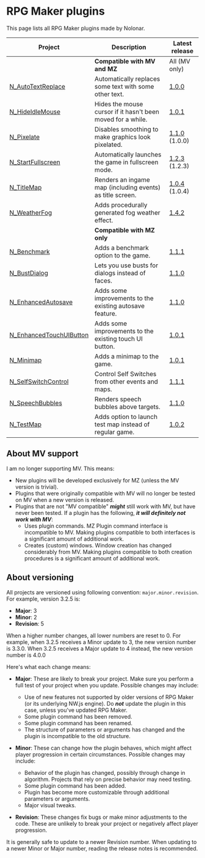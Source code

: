 # RPG Maker plugins
This page lists all RPG Maker plugins made by Nolonar.

| Project                                            | Description                                                 | Latest release                             |
| -------------------------------------------------- | ----------------------------------------------------------- | ------------------------------------------ |
|                                                    | **Compatible with MV and MZ**                               | All (MV only)                              |
| [N_AutoTextReplace][N_AutoTextReplace]             | Automatically replaces some text with some other text.      | [1.0.0][N_AutoTextReplace_release]         |
| [N_HideIdleMouse][N_HideIdleMouse]                 | Hides the mouse cursor if it hasn't been moved for a while. | [1.0.1][N_HideIdleMouse_release]           |
| [N_Pixelate][N_Pixelate]                           | Disables smoothing to make graphics look pixelated.         | [1.1.0][N_Pixelate_release] (1.0.0)        |
| [N_StartFullscreen][N_StartFullscreen]             | Automatically launches the game in fullscreen mode.         | [1.2.3][N_StartFullscreen_release] (1.2.3) |
| [N_TitleMap][N_TitleMap]                           | Renders an ingame map (including events) as title screen.   | [1.0.4][N_TitleMap_release] (1.0.4)        |
| [N_WeatherFog][N_WeatherFog]                       | Adds procedurally generated fog weather effect.             | [1.4.2][N_WeatherFog_release]              |
|                                                    | **Compatible with MZ only**                                 |                                            |
| [N_Benchmark][N_Benchmark]                         | Adds a benchmark option to the game.                        | [1.1.1][N_Benchmark_release]               |
| [N_BustDialog][N_BustDialog]                       | Lets you use busts for dialogs instead of faces.            | [1.1.0][N_BustDialog_release]              |
| [N_EnhancedAutosave][N_EnhancedAutosave]           | Adds some improvements to the existing autosave feature.    | [1.1.0][N_EnhancedAutosave_release]        |
| [N_EnhancedTouchUIButton][N_EnhancedTouchUIButton] | Adds some improvements to the existing touch UI button.     | [1.0.1][N_EnhancedTouchUIButton_release]   |
| [N_Minimap][N_Minimap]                             | Adds a minimap to the game.                                 | [1.0.1][N_Minimap_release]                 |
| [N_SelfSwitchControl][N_SelfSwitchControl]         | Control Self Switches from other events and maps.           | [1.1.1][N_SelfSwitchControl_release]       |
| [N_SpeechBubbles][N_SpeechBubbles]                 | Renders speech bubbles above targets.                       | [1.1.0][N_SpeechBubbles_release]           |
| [N_TestMap][N_TestMap]                             | Adds option to launch test map instead of regular game.     | [1.0.2][N_TestMap_release]                 |


## About MV support
I am no longer supporting MV. This means:
- New plugins will be developed exclusively for MZ (unless the MV version is trivial).
- Plugins that were originally compatible with MV will no longer be tested on MV when a new version is released.
- Plugins that are not "MV compatible" ***might*** still work with MV, but have never been tested. If a plugin has the following, ***it will definitely not work with MV***:
  - Uses plugin commands. MZ Plugin command interface is incompatible to MV. Making plugins compatible to both interfaces is a significant amount of additional work.
  - Creates (custom) windows. Window creation has changed considerably from MV. Making plugins compatible to both creation procedures is a significant amount of additional work.

## About versioning
All projects are versioned using following convention: `major.minor.revision`. For example, version 3.2.5 is:
- **Major**: 3
- **Minor**: 2
- **Revision**: 5

When a higher number changes, all lower numbers are reset to 0. For example, when 3.2.5 receives a Minor update to 3, the new version number is 3.3.0. When 3.2.5 receives a Major update to 4 instead, the new version number is 4.0.0

Here's what each change means:
- **Major**: These are likely to break your project. Make sure you perform a full test of your project when you update. Possible changes may include:
  - Use of new features not supported by older versions of RPG Maker (or its underlying NW.js engine). Do ***not*** update the plugin in this case, unless you've updated RPG Maker.
  - Some plugin command has been removed.
  - Some plugin command has been renamed.
  - The structure of parameters or arguments has changed and the plugin is incompatible to the old structure.

- **Minor**: These can change how the plugin behaves, which might affect player progression in certain circumstances. Possible changes may include:
  - Behavior of the plugin has changed, possibly through change in algorithm. Projects that rely on precise behavior may need testing.
  - Some plugin command has been added.
  - Plugin has become more customizable through additional parameters or arguments.
  - Major visual tweaks.

- **Revision**: These changes fix bugs or make minor adjustments to the code. These are unlikely to break your project or negatively affect player progression.

It is generally safe to update to a newer Revision number. When updating to a newer Minor or Major number, reading the release notes is recommended.

  [N_AutoTextReplace]: https://github.com/Nolonar/RM_Plugins-AutoTextReplace
  [N_AutoTextReplace_release]: https://github.com/Nolonar/RM_Plugins-AutoTextReplace/releases/latest/download/N_AutoTextReplace.js

  [N_HideIdleMouse]: https://github.com/Nolonar/RM_Plugins-HideIdleMouse
  [N_HideIdleMouse_release]: https://github.com/Nolonar/RM_Plugins-HideIdleMouse/releases/latest/download/N_HideIdleMouse.js

  [N_Pixelate]: https://github.com/Nolonar/RM_Plugins-Pixelate
  [N_Pixelate_release]: https://github.com/Nolonar/RM_Plugins-Pixelate/releases/latest/download/N_Pixelate.js

  [N_StartFullscreen]: https://github.com/Nolonar/RM_Plugins-StartFullscreen
  [N_StartFullscreen_release]: https://github.com/Nolonar/RM_Plugins-StartFullscreen/releases/latest/download/N_StartFullscreen.js

  [N_TitleMap]: https://github.com/Nolonar/RM_Plugins-TitleMap
  [N_TitleMap_release]: https://github.com/Nolonar/RM_Plugins-TitleMap/releases/latest/download/N_TitleMap.js

  [N_Benchmark]: https://github.com/Nolonar/RM_Plugins-Benchmark
  [N_Benchmark_release]: https://github.com/Nolonar/RM_Plugins-Benchmark/releases/latest/download/N_Benchmark.js

  [N_BustDialog]: https://github.com/Nolonar/RM_Plugins-BustDialog
  [N_BustDialog_release]: https://github.com/Nolonar/RM_Plugins-BustDialog/releases/latest/download/N_BustDialog.js

  [N_EnhancedAutosave]: https://github.com/Nolonar/RM_Plugins-EnhancedAutosave
  [N_EnhancedAutosave_release]: https://github.com/Nolonar/RM_Plugins-EnhancedAutosave/releases/latest/download/N_EnhancedAutosave.js

  [N_EnhancedTouchUIButton]: https://github.com/Nolonar/RM_Plugins-EnhancedTouchUIButton
  [N_EnhancedTouchUIButton_release]: https://github.com/Nolonar/RM_Plugins-EnhancedTouchUIButton/releases/latest/download/N_EnhancedTouchUIButton.js

  [N_Minimap]: https://github.com/Nolonar/RM_Plugins-Minimap
  [N_Minimap_release]: https://github.com/Nolonar/RM_Plugins-Minimap/releases/latest/download/N_Minimap.js

  [N_SpeechBubbles]: https://github.com/Nolonar/RM_Plugins-SpeechBubbles
  [N_SpeechBubbles_release]: https://github.com/Nolonar/RM_Plugins-SpeechBubbles/releases/latest/download/N_SpeechBubbles.js
  
  [N_SelfSwitchControl]: https://github.com/Nolonar/RM_Plugins-SelfSwitchControl
  [N_SelfSwitchControl_release]: https://github.com/Nolonar/RM_Plugins-SelfSwitchControl/releases/latest/download/N_SelfSwitchControl.js

  [N_TestMap]: https://github.com/Nolonar/RM_Plugins-TestMap
  [N_TestMap_release]: https://github.com/Nolonar/RM_Plugins-TestMap/releases/latest/download/N_TestMap.js

  [N_WeatherFog]: https://github.com/Nolonar/RM_Plugins-WeatherFog
  [N_WeatherFog_release]: https://github.com/Nolonar/RM_Plugins-WeatherFog/releases/latest/download/N_WeatherFog.js
